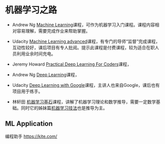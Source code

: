 # 机器学习之路

+ Andrew Ng [Machine Learning][3]课程，可作为机器学习入门课程。课程内容相对容易理解，需要完成作业来帮助掌握。   

+ Udacity [Machine Learning advanced][5]课程，有专门的导师“监督”完成课程，互动性较好，课后项目有专人批阅。提示此课程是付费课程，较为适合在职人员利用业余时间充电。

+ Jeremy Howard [Practical Deep Learning For Coders][1]课程，

+ Andrew Ng [Deep Learning][7]课程，

+ Udacity [Deep Learning with Google][2]课程，主讲人也来自Google，课后也有项目用于练手。    

+ 林轩田 [机器学习基石][4]课程，讲解了机器学习理论和数学推导，需要一定数学基础。同时它的姊妹篇[机器学习技法][5]也是推导为主。

ML Application
-------------
编程助手
https://kite.com/

[1]:http://course.fast.ai/
[2]:https://www.udacity.com/course/deep-learning--ud730
[3]:https://www.coursera.org/learn/machine-learning/
[4]:https://www.coursera.org/learn/ntumlone-mathematicalfoundations
[5]:https://cn.udacity.com/course/machine-learning-engineer-nanodegree--nd009-cn-advanced
[6]:https://www.youtube.com/watch?v=A-GxGCCAIrg&list=PLXVfgk9fNX2IQOYPmqjqWsNUFl2kpk1U2
[7]:https://www.coursera.org/specializations/deep-learning
